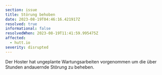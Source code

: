 ```yaml
---
section: issue
title: Störung behoben
date: 2023-08-19T04:46:16.421917Z
resolved: true
informational: false
resolvedWhen: 2023-08-19T11:41:59.995475Z
affected:
  - hutt.io
severity: disrupted
---
```

Der Hoster hat ungeplante Wartungsarbeiten vorgenommen um die über Stunden andauernde Störung zu beheben.

        
